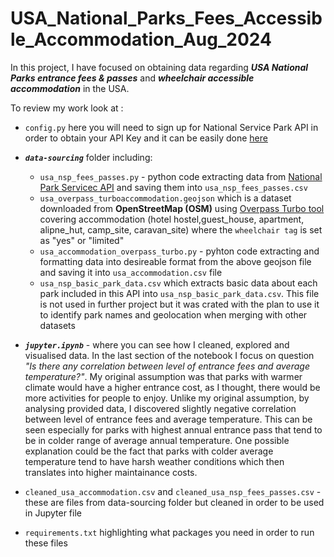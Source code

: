 # USA_National_Parks_Fees_Accessible_Accommodation_Aug_2024

In this project, I have focused on obtaining data regarding ***USA National Parks entrance fees & passes*** and ***wheelchair accessible accommodation*** in the USA. 

To review my work look at :
- `config.py` here you will need to sign up for National Service Park API in order to obtain your API Key and it can be easily done [here](https://www.nps.gov/subjects/developer/get-started.htm)
  
- ***`data-sourcing`*** folder including:
  -  `usa_nsp_fees_passes.py` - python code extracting data from [National Park Servicec API](https://www.nps.gov/subjects/developer/api-documentation.htm) and saving them into `usa_nsp_fees_passes.csv`
  -  `usa_overpass_turboaccommodation.geojson` which is a dataset downloaded from __OpenStreetMap (OSM)__ using [Overpass Turbo tool](https://overpass-turbo.eu/) covering accommodation (hotel hostel,guest_house, apartment, alipne_hut, camp_site, caravan_site) where the `wheelchair tag` is set as "yes" or "limited"
  -  `usa_accommodation_overpass_turbo.py` - pyhton code extracting and formatting data into desireable format from the above geojson file and saving it into `usa_accommodation.csv` file
  -  `usa_nsp_basic_park_data.csv` which extracts basic data about each park included in this API into `usa_nsp_basic_park_data.csv`. This file is not used in further project but it was crated with the plan to use it to identify park names and geolocation when merging with other datasets

- ***`jupyter.ipynb`*** - where you can see how I cleaned, explored and visualised data. In the last section of the notebook I focus on question *"Is there any correlation between level of entrance fees and average temperature?"*. My original assumption was that parks with warmer climate would have a higher entrance cost, as I thought, there would be more activities for people to enjoy. Unlike my original assumption, by analysing provided data, I discovered slightly negative correlation between level of entrance fees and average temperature. This can be seen especially for parks with highest annual entrance pass that tend to be in colder range of average annual temperature. One possible explanation could be the fact that parks with colder average temperature tend to have harsh weather conditions which then translates into higher maintainance costs.

- `cleaned_usa_accommodation.csv` and `cleaned_usa_nsp_fees_passes.csv`  - these are files from data-sourcing folder but cleaned in order to be used in Jupyter file
  
- `requirements.txt` highlighting what packages you need in order to run these files
  

